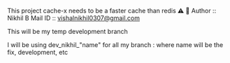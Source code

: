 This project cache-x needs to be a faster cache than redis ⚠️ 💨
Author :: Nikhil B
Mail ID :: vishalnikhil0307@gmail.com



This will be my temp development branch



I will be using dev_nikhil_"name" for all my branch : where name will be the fix, development, etc 
